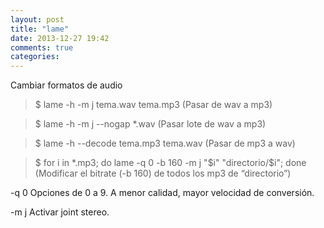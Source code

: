 ```yaml
---
layout: post
title: "lame"
date: 2013-12-27 19:42
comments: true
categories: 
---
```

Cambiar formatos de audio

>$ lame -h -m j tema.wav tema.mp3  (Pasar de wav a mp3)

>$ lame -h -m j --nogap *.wav (Pasar lote de wav a mp3)

>$ lame -h --decode tema.mp3 tema.wav     (Pasar de mp3 a wav)

>$ for i in *.mp3; do lame -q 0 -b 160 -m j "$i" "directorio/$i"; done (Modificar el bitrate (-b 160) de todos los mp3 de “directorio”)

-q 0	Opciones de 0 a 9. A menor calidad, mayor velocidad de conversión.

-m j	Activar joint stereo.

